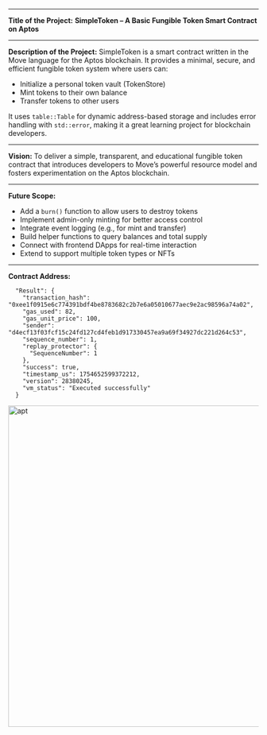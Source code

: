 

---

**Title of the Project:**
**SimpleToken – A Basic Fungible Token Smart Contract on Aptos**

---

**Description of the Project:**
SimpleToken is a smart contract written in the Move language for the Aptos blockchain. It provides a minimal, secure, and efficient fungible token system where users can:

* Initialize a personal token vault (TokenStore)
* Mint tokens to their own balance
* Transfer tokens to other users

It uses `table::Table` for dynamic address-based storage and includes error handling with `std::error`, making it a great learning project for blockchain developers.

---

**Vision:**
To deliver a simple, transparent, and educational fungible token contract that introduces developers to Move’s powerful resource model and fosters experimentation on the Aptos blockchain.

---

**Future Scope:**

* Add a `burn()` function to allow users to destroy tokens
* Implement admin-only minting for better access control
* Integrate event logging (e.g., for mint and transfer)
* Build helper functions to query balances and total supply
* Connect with frontend DApps for real-time interaction
* Extend to support multiple token types or NFTs

---

**Contract Address:**
```
  "Result": {
    "transaction_hash": "0xee1f0915e6c774391bdf4be8783682c2b7e6a05010677aec9e2ac98596a74a02",
    "gas_used": 82,
    "gas_unit_price": 100,
    "sender": "d4ecf13f03fcf15c24fd127cd4feb1d917330457ea9a69f34927dc221d264c53",
    "sequence_number": 1,
    "replay_protector": {
      "SequenceNumber": 1
    },
    "success": true,
    "timestamp_us": 1754652599372212,
    "version": 28380245,
    "vm_status": "Executed successfully"
  }
```

<img width="1366" height="647" alt="apt" src="https://github.com/user-attachments/assets/cc8335cf-6ee0-4c27-a39f-cf32810e75e0" />

